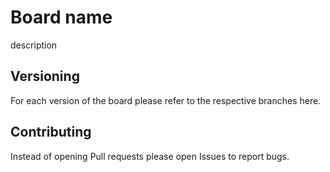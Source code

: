 # Board name

description

## Versioning

For each version of the board please refer to the respective branches here.

## Contributing

Instead of opening Pull requests please open Issues to report bugs.
